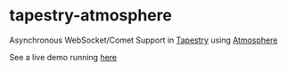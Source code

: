 tapestry-atmosphere
===================

Asynchronous WebSocket/Comet Support in [Tapestry](http://tapestry.apache.org) using [Atmosphere](https://github.com/Atmosphere/atmosphere)

See a live demo running [here](http://tapestry-atmosphere.uklance.cloudbees.net)
